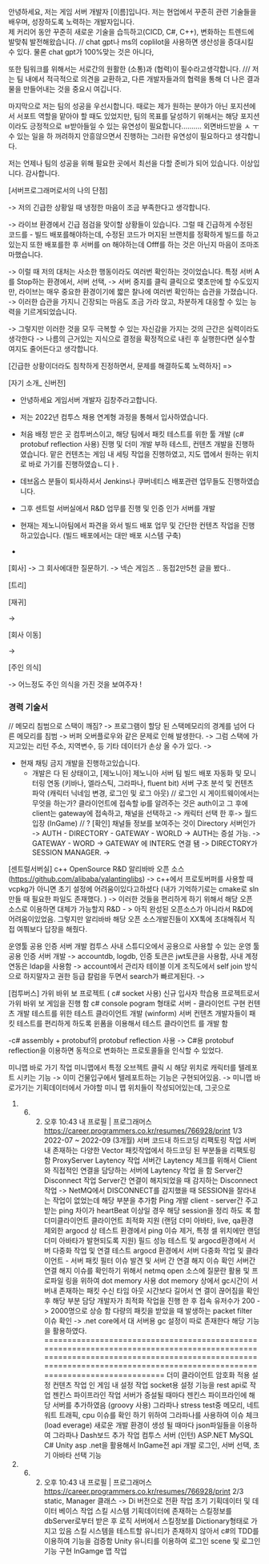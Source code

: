 안녕하세요, 저는 게임 서버 개발자 [이름]입니다.
저는 현업에서 꾸준히 관련 기술들을 배우며, 성장하도록 노력하는 개발자입니다.  
제 커리어 동안 꾸준히 새로운 기술을 습득하고(CICD, C#, C++), 변화하는 트렌드에 발맞춰 발전해왔습니다.   // chat gpt나 ms의 coplilot을 사용하면 생산성을 증대시킬 수 있다. 물론 chat gpt가 100%맞는 것은 아니다, 

또한 팀워크를 위해서는 서로간의 원활한 (소통)과 (협력)이 필수라고생각합니다. /// 
저는 팀 내에서 적극적으로 의견을 교환하고, 다른 개발자들과의 협력을 통해 더 나은 결과물을 만들어내는 것을 중요시 여깁니다.

마지막으로  저는 팀의 성공을 우선시합니다. 때로는 제가 원하는 분야가 아닌 포지션에서 서포트 역할을 맡아야 할 때도 있었지만, 팀의 목표를 달성하기 위해서는 해당 포지션이라도 긍정적으로 ㅂ받아들일 수 있는 유연성이 필요합니다.......... 외면바드받을 ㅅ ㅜ수 있는 일을 하 꺼려하지 안흥않으면서 진행하는 그러한 유연성이 필요하다고 생각합니다. 

저는 언제나 팀의 성공을 위해 필요한 곳에서 최선을 다할 준비가 되어 있습니다.
이상입니다. 감사합니다.


[서버프로그래머로서의 나의 단점]

-> 저의 긴급한 상황일 때 냉정한 마음이 조금 부족한다고 생각합니다. 

-> 라이브 환경에서 긴급 점검을 맞이할 상황들이 있습니다. 그럴 때 긴급하게 수정된 코드를 - 빌드 배포를해야하는데, 수정된 코드가 머지된 브랜치를 정확하게 빌드를 하고있는지 또한 배포를한 후 서버를 on 해야하는데 Offf를 하는 것은 아닌지 마음이 조마조마했습니다. 

-> 이럴 때 저의 대처는 사소한 행동이라도 여러번 확인하는 것이었습니다. 특정 서버 A를 Stop하는 환경에서, 서버 선택, -> 서버 중지를 클릭 클릭으로 몇초만에 할 수도있지만, 라이브는 매우 중요한 환경이기에 짧은 찰나에 여러번 확인하는 습관을 가졌습니다. 
-> 이러한 습관을 가지니 긴장되는 마음도 조금 가라 앉고, 차분하게 대응할 수 있는 능력을 기르게되었습니다.

-> 그렇지만 이러한 것을 모두 극복할 수 있는 자신감을 가지는 것의 근간은 실력이라도 생각한다 -> 나름의 근거있는 지식으로 결정을 확정적으로 내린 후 실행한다면 실수할 여지도 줄어든다고 생각합니다. 



[긴급한 상황이더라도 침착하게 진정하면서, 문제를 해결하도록 노력하자]
=> 



[자기 소개_ 신버전]

- 안녕하세요 게임서버 개발자 김창주라고합니다. 


- 저는 2022년 컴투스 채용 연계형 과정을 통해서 입사하였습니다. 

- 처음 배정 받은 곳 컴투버스이고, 해당 팀에서 패킷 테스트를 위한 툴 개발 (c# protobuf reflection 사용) 진행 및 더미 개발 부하 테스트, 컨텐츠 개발을 진행하였습니다. 맡은 컨텐츠는 게임 내 세팅 작업을 진행하였고, 지도 맵에서 원하는 위치로 바로 가기를 진행하였습ㄴ디ㅏ.


- 데브옵스 분들이 퇴사하셔서 Jenkins나 쿠버네티스 배포관련 업무들도 진행하였습니다. 

- 그후 센트럴 서버실에서 R&D 업무를 진행 및 인증 인가 서버를 개발 


- 현재는 제노니아팀에서 파견을 와서 빌드 배포 업무 및 간단한 컨텐츠 작업을 진행하고있습니다. (빌드 배포에서는 대만 배포 시스템 구축)

- 

[회사]
-> 그 회사에대한 질문하기. 
-> 넥슨 게임즈 .. 동접2만5천 글을 봤다.. 

[트리]

[재귀]

-> 

[회사 이동]

-> 

[주인 의식]

-> 어느정도 주인 의식을 가진 것을 보여주자 ! 



### 경력 기술서 
// 메모리 침범으로 스택이 깨짐?
    -> 프로그램이 할당 된 스택메모리의 경계를 넘어 다른 메모리를 침범 -> 버퍼 오버플로우와 같은 문제로 인해 발생한다. -> 그럼 스택에 가지고있는 리턴 주소, 지역변수, 등 기타 데이터가 손상 올 수가 있다. 
    -> 


- 현재 채팅 금지 개발을 진행하고있습니다. 
  - 개발은 다 된 상태이고, 
[제노니아]
제노니아 서버 팀 빌드 배포 자동화 및 모니터링 연동 (키바나, 엘라스틱, 그라파나, fluent bit)
서버 구조 분석 및 컨텐츠 파악 (캐릭터 닉네임 변경, 로그인 및 로그 아웃) // 로그인 시 게이트웨이에서는 무엇을 하는가? 클라이언트에 접속할 ip를 알려주는 것은 auth이고 그 후에 client는 gateway에 접속하고, 채널을 선택하고 -> 캐릭터 선택 한 후-> 월드입장 (InGame)
// ? [확인] 채널들 정보를 보여주는 것이 Directory 서버인가 
        -> AUTH - DIRECTORY - GATEWAY - WORLD 
        -> AUTH는 증설 가능.
        -> GATEWAY - WORD 
        -> GATEWAY 에 INTER도 연결 됌 
        -> DIRECTORY가 SESSION MANAGER. 
        -> 

[센트럴서버실]
c++ OpenSource R&D
알리바바 오픈 소스 (https://github.com/alibaba/yalantinglibs)
        -> c++에서 프로토버퍼를 사용할 때 vcpkg가 아니면 초기 설정에 어려움이있다고하셨다 (내가 기억하기로는 cmake로 sln만들 때 필요한 파일도 존재했다. )
        -> 이러한 것들을 편리하게 하기 위해서 해당 오픈 소스로 이용하면 대체가 가능할지 R&D
        - > 아직 완성된 오픈소스가 아니라서 R&D에 어려움이있었음. 그렇지만 알리바바 해당 오픈 소스개발진들이 XX톡에 초대해줘서 직접 여쭤보다 답장을 해줬다. 
  
운영툴 공용 인증 서버 개발
컴투스 사내 스튜디오에서 공용으로 사용할 수 있는 운영 툴 공용 인증 서버 개발
        -> accountdb, logdb, 인증 토큰은 jwt토큰을 사용함, 사내 계정 연동은 ldap을 사용함 
        -> account에서 관리자 테이블 이게 조직도에서 self join 방식으로 하지말자고 권한 등급 칼럼을 두면서 search가 빠르게된다. 
        -> 

[컴투버스]
가위 바위 보 프로젝트 ( c# socket 사용)
신규 입사자 학습용 프로젝트로서 가위 바위 보 게임을 진행 함
c# console pogram 형태로 서버 - 클라이언트 구현
컨텐츠 개발 테스트를 위한 테스트 클라이언트 개발 (winform)
서버 컨텐츠 개발자들이 패킷 테스트를 편리하게 하도록 윈폼을 이용해서 테스트 클라이언트
를 개발 함

-c# assembly + protobuf의 protobuf reflection 사용
            -> C#용 protobuf reflection을 이용하면 동적으로 변화하는 프로토콜들을 인식할 수 있었다.

미니맵 바로 가기 작업
미니맵에서 특정 오브젝트 클릭 시 해당 위치로 캐릭터를 텔레포트 시키는 기능
        -> 이미 건물입구에서 텔레포트하는 기능은 구현되어있음. 
        -> 미니맵 바로가기는 기획데이터에서 가야할 미니 맵 위치들이 작성되어있는데, 그곳으로 
1.  6. 2. 오후 10:43 내 프로필 | 프로그래머스
https://career.programmers.co.kr/resumes/766928/print 1/3
2022-07 ~ 2022-09
(3개월)
서버 코드내 하드코딩 리팩토링 작업
서버내 존재하는 다양한 Vector 패킷작업에서 하드코딩 된 부분들을 리팩토링 함
ProxyServer Laytency 작업
서버간 Laytency 체크를 위해서 Client와 직접적인 연결을 담당하는 서버에 Laytency 작업
을 함
Server간 Disconnect 작업
Server간 연결이 해지되었을 때 감지하는 Disconnect 작업
    -> NetMQ에서 DISCONNECT를 감지했을 때 SESSION을 잘라내는 작업이 없었는데 해당 부분을 추가함
Ping 개발
client - server간 주고 받는 ping 차이가 heartBeat 이상일 경우 해당 session을 정리 하도
록 함
더미클라이언트
클라이언트 최적화 지원 (랜덤 더미 아바타, live, qa환경 제외한 argocd 상 테스트 환경에서
ping 이슈 제거, 특정 셀 위치에만 랜덤 더미 아바타가 발현되도록 지원)
필드 성능 테스트 및 argocd환경에서 서버 다중화 작업 및 연결 테스트
argocd 환경에서 서버 다중화 작업 및
클라이언트 - 서버 패킷 필터 이슈 발견 및 서버 간 연결 해지 이슈 확인
서버간 연결 해지 이슈를 확인하기 위해서 netmq open 소스에 질문란 활용 및 프로파일
링을 위하여 dot memory 사용
dot memory 상에서 gc시간이 서버내 존재하는 패킷 수신 타임 아웃 시간보다 길어서 연
결이 끊어짐을 확인 후 해당 부분 담당 개발자가 최적화 작업을 진행 한 후 접속 유저수가
200 -> 2000명으로 상승 함
다량의 패킷을 받았을 때 발생하는 packet filter 이슈 확인 
-> .net core에서 대 서버용 gc 설정이 따로 존재한다 해당 기능을 활용하였다. 
==================================================================================================================================================================================================================
더미 클라이언트 암호화 적용
설정 컨텐츠 작업
인 게임 내 설정 작업
socket용 설정 기능을 rest api로 작업
젠킨스 파이프라인 작업
서버가 증설될 때마다 젠킨스 파이프라인에 해당 서버를 추가하였음 (groovy 사용)
그라파나
stress test중 메모리, 네트워트 트래픽, cpu 이슈를 확인 하기 위하여 그라파나를 사용하여
이슈 체크 (load everage)
새로운 개발 환경이 생성 될 때마다 json파일들을 이용하여 그라파나 Dash보드 추가 작업
컴투스
서버 (인턴)
ASP.NET MySQL C# Unity
asp .net을 활용해서 InGame전 api 개발
로그인, 서버 선택, 초기 아바타 선택 기능
1.  6. 2. 오후 10:43 내 프로필 | 프로그래머스
https://career.programmers.co.kr/resumes/766928/print 2/3
static, Manager 클래스 -> Di 버전으로 전환 작업
초기 기획데이터 및 데이터 베이스 작업
스킬 시스템
기획데이터에 존재하는 스킬정보를 dbServer로부터 받은 후 로직 서버에서 스킬정보를
Dictionary형태로 가지고 있음
스킬 시스템을 테스트할 유니티가 존재하지 않아서 c#의 TDD를 이용하여 기능을 검증함
Unity
유니티를 이용하여 로그인 scene 및 로그인 기능 구현
InGamge 맵 작업